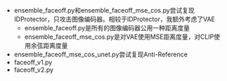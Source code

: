 - ensemble_faceoff.py和ensemble_faceoff_mse_cos.py尝试复现IDProtector，只攻击图像编码器。相较于IDProtector，我额外考虑了VAE
    - ensemble_faceoff.py是所有的图像编码器公用一种距离度量
    - ensemble_faceoff_mse_cos.py是对VAE使用MSE距离度量，对CLIP使用余弦距离度量
- ensemble_faceoff_mse_cos_unet.py尝试复现Anti-Reference
- faceoff_v1.py
- faceoff_v2.py
